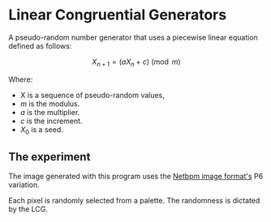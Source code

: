 # Linear Congruential Generators
A pseudo-random number generator that uses a piecewise linear equation defined as follows:

$$
X_{n+1} = (aX_n + c) \pmod{m}
$$

Where:
- X is a sequence of pseudo-random values,
- $m$ is the modulus.
- $a$ is the multiplier.
- $c$ is the increment.
- $X_0$ is a seed.

## The experiment
The image generated with this program uses the [Netbpm image format's](https://en.wikipedia.org/wiki/Netpbm) P6 variation. 

Each pixel is randomly selected from a palette. The randomness is dictated by
the LCG.
